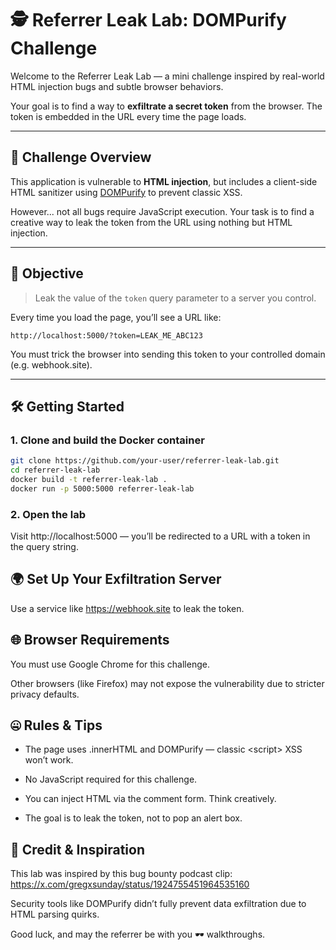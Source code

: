 # 🕵️ Referrer Leak Lab: DOMPurify Challenge

Welcome to the Referrer Leak Lab — a mini challenge inspired by real-world HTML injection bugs and subtle browser behaviors.

Your goal is to find a way to **exfiltrate a secret token** from the browser. The token is embedded in the URL every time the page loads.

---

## 🧪 Challenge Overview

This application is vulnerable to **HTML injection**, but includes a client-side HTML sanitizer using [DOMPurify](https://github.com/cure53/DOMPurify) to prevent classic XSS.

However... not all bugs require JavaScript execution. Your task is to find a creative way to leak the token from the URL using nothing but HTML injection.

---

## 🎯 Objective

> Leak the value of the `token` query parameter to a server you control.

Every time you load the page, you’ll see a URL like:

`http://localhost:5000/?token=LEAK_ME_ABC123`

You must trick the browser into sending this token to your controlled domain (e.g. webhook.site).

---

## 🛠️ Getting Started

### 1. Clone and build the Docker container

```bash
git clone https://github.com/your-user/referrer-leak-lab.git
cd referrer-leak-lab
docker build -t referrer-leak-lab .
docker run -p 5000:5000 referrer-leak-lab
```

### 2. Open the lab
Visit http://localhost:5000 — you’ll be redirected to a URL with a token in the query string.

## 🌍 Set Up Your Exfiltration Server
Use a service like https://webhook.site to leak the token.

## 🌐 Browser Requirements
You must use Google Chrome for this challenge.

Other browsers (like Firefox) may not expose the vulnerability due to stricter privacy defaults.

## 🤐 Rules & Tips
- The page uses .innerHTML and DOMPurify — classic \<script\> XSS won’t work.

- No JavaScript required for this challenge.

- You can inject HTML via the comment form. Think creatively.

- The goal is to leak the token, not to pop an alert box.

## 🧠 Credit & Inspiration
This lab was inspired by this bug bounty podcast clip: https://x.com/gregxsunday/status/1924755451964535160 

Security tools like DOMPurify didn’t fully prevent data exfiltration due to HTML parsing quirks.

Good luck, and may the referrer be with you 🕶️
walkthroughs.